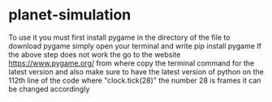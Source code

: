 # planet-simulation
To use it you must first install pygame in the directory of the file 
to download pygame simply open your terminal and write pip install pygame
If the above step does not work the go to the website https://www.pygame.org/
from where copy the terminal command for the latest version and also make sure to have the latest version of python
on the 112th line of the code where 
"clock.tick(28)"
the number 28 is frames it can be changed accordingly
